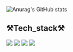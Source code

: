 ![Anurag's GitHub stats](https://github-readme-stats.vercel.app/api?username=jungmyeong96&show_icons=true&theme=radical)
  
 ## ⚒Tech_stack⚒
 
<img src="https://img.shields.io/badge/seoul-000000?style=flat-square&logo=42&logoColor=white"/> <img src="https://img.shields.io/badge/clang-A8B9CC?style=flat-square&logo=c&logoColor=white"/> 
<img src="https://img.shields.io/badge/C++-00599C?style=flat-square&logo=C%2B%2B&logoColor=white"/> <img src="https://img.shields.io/badge/Python-3776AB?style=flat-square&logo=Python&logoColor=white"/>
<!--
**jungmyeong96/jungmyeong96** is a ✨ _special_ ✨ repository because its `README.md` (this file) appears on your GitHub profile.



Here are some ideas to get you started:

- 🔭 I’m currently working on ...
- 🌱 I’m currently learning ...
- 👯 I’m looking to collaborate on ...
- 🤔 I’m looking for help with ...
- 💬 Ask me about ...
- 📫 How to reach me: ...
- 😄 Pronouns: ...
- ⚡ Fun fact: ...
-->
